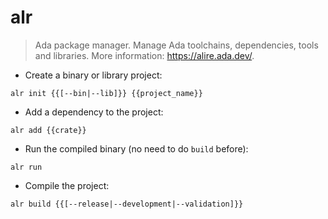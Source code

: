 # alr

> Ada package manager.
> Manage Ada toolchains, dependencies, tools and libraries.
> More information: <https://alire.ada.dev/>.

- Create a binary or library project:

`alr init {{[--bin|--lib]}} {{project_name}}`

- Add a dependency to the project:

`alr add {{crate}}`

- Run the compiled binary (no need to do `build` before):

`alr run`

- Compile the project:

`alr build {{[--release|--development|--validation]}}`
